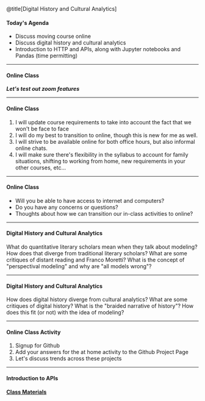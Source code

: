 @title[Digital History and Cultural Analytics]

#### Today's Agenda

- Discuss moving course online
- Discuss digital history and cultural analytics
- Introduction to HTTP and APIs, along with Jupyter notebooks and Pandas (time permitting)

---
#### Online Class

***Let's test out zoom features***

---
#### Online Class

1. I will update course requirements to take into account the fact that we won't be face to face
2. I will do my best to transition to online, though this is new for me as well.
3. I will strive to be available online for both office hours, but also informal online chats.
4. I will make sure there's flexibility in the syllabus to account for family situations, shifting to working from home, new requirements in your other courses, etc...

---
#### Online Class

- Will you be able to have access to internet and computers?
- Do you have any concerns or questions?
- Thoughts about how we can transition our in-class activities to online?

---
#### Digital History and Cultural Analytics

What do quantitative literary scholars mean when they talk about modeling? How does that diverge from traditional literary scholars? What are some critiques of distant reading and Franco Moretti? What is the concept of "perspectival modeling" and why are "all models wrong"?

---
#### Digital History and Cultural Analytics

How does digital history diverge from cultural analytics? What are some critiques of digital history? What is the "braided narrative of history"? How does this fit (or not) with the idea of modeling?

---
#### Online Class Activity

1. Signup for Github
2. Add your answers for the at home activity to the Github Project Page
3. Let's discuss trends across these projects

---
#### Introduction to APIs

**[Class Materials](intro_api_https.md)**